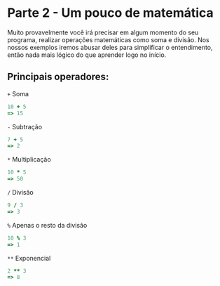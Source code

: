 # Parte 2 - Um pouco de matemática

Muito provavelmente você irá precisar em algum momento do seu programa, realizar operações matemáticas como soma e divisão. Nos nossos exemplos iremos abusar deles para simplificar o entendimento, então nada mais lógico do que aprender logo no início.

## Principais operadores:
`+` Soma
```ruby
10 + 5
=> 15
```

`-` Subtração
```ruby
7 + 5
=> 2
```

`*` Multiplicação
```ruby
10 * 5
=> 50
```

`/` Divisão
```ruby
9 / 3
=> 3
```

`%` Apenas o resto da divisão
```ruby
10 % 3
=> 1
```

`**` Exponencial
```ruby
2 ** 3
=> 8
```

